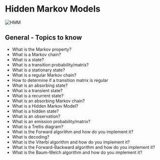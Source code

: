 # Hidden Markov Models

![HMM](https://s3.eu-west-3.amazonaws.com/hbtn.intranet/uploads/medias/2020/1/027d4a67aea17e6fa181.jpg?X-Amz-Algorithm=AWS4-HMAC-SHA256&X-Amz-Credential=AKIA4MYA5JM5DUTZGMZG%2F20230929%2Feu-west-3%2Fs3%2Faws4_request&X-Amz-Date=20230929T230159Z&X-Amz-Expires=86400&X-Amz-SignedHeaders=host&X-Amz-Signature=b07b700062aa3bbf377af09e7077108174737d7176bc6b9681786879c9b37af7)

## General - Topics to know
- What is the Markov property?
- What is a Markov chain?
- What is a state?
- What is a transition probability/matrix?
- What is a stationary state?
- What is a regular Markov chain?
- How to determine if a transition matrix is regular
- What is an absorbing state?
- What is a transient state?
- What is a recurrent state?
- What is an absorbing Markov chain?
- What is a Hidden Markov Model?
- What is a hidden state?
- What is an observation?
- What is an emission probability/matrix?
- What is a Trellis diagram?
- What is the Forward algorithm and how do you implement it?
- What is decoding?
- What is the Viterbi algorithm and how do you implement it?
- What is the Forward-Backward algorithm and how do you implement it?
- What is the Baum-Welch algorithm and how do you implement it?
